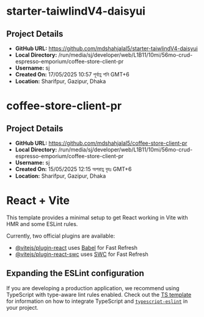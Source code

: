 # starter-taiwlindV4-daisyui

## Project Details
- **GitHub URL:** https://github.com/mdshahjalal5/starter-taiwlindV4-daisyui
- **Local Directory:** /run/media/sj/developer/web/L1B11/10mi/56mo-crud-espresso-emporium/coffee-store-client-pr
- **Username:** sj
- **Created On:** 17/05/2025 10:57 পূর্বাহ্ণ শনি GMT+6
- **Location:** Sharifpur, Gazipur, Dhaka


# coffee-store-client-pr

## Project Details
- **GitHub URL:** https://github.com/mdshahjalal5/coffee-store-client-pr
- **Local Directory:** /run/media/sj/developer/web/L1B11/10mi/56mo-crud-espresso-emporium/coffee-store-client-pr
- **Username:** sj
- **Created On:** 15/05/2025 12:15 অপরাহ্ণ বৃহঃ GMT+6
- **Location:** Sharifpur, Gazipur, Dhaka


# React + Vite

This template provides a minimal setup to get React working in Vite with HMR and some ESLint rules.

Currently, two official plugins are available:

- [@vitejs/plugin-react](https://github.com/vitejs/vite-plugin-react/blob/main/packages/plugin-react) uses [Babel](https://babeljs.io/) for Fast Refresh
- [@vitejs/plugin-react-swc](https://github.com/vitejs/vite-plugin-react/blob/main/packages/plugin-react-swc) uses [SWC](https://swc.rs/) for Fast Refresh

## Expanding the ESLint configuration

If you are developing a production application, we recommend using TypeScript with type-aware lint rules enabled. Check out the [TS template](https://github.com/vitejs/vite/tree/main/packages/create-vite/template-react-ts) for information on how to integrate TypeScript and [`typescript-eslint`](https://typescript-eslint.io) in your project.